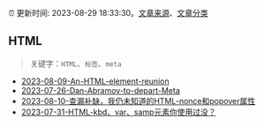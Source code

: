 :alarm_clock: 更新时间: 2023-08-29 18:33:30。[文章来源](/README.md)、[文章分类](/TAGS.md)

## HTML


> 关键字：`HTML`、`标签`、`meta`



- [2023-08-09-An-HTML-element-reunion](https://frontendfoc.us/issues/605) 
- [2023-07-26-Dan-Abramov-to-depart-Meta](https://react.statuscode.com/issues/349) 
- [2023-08-10-查漏补缺，我仍未知道的HTML-nonce和popover属性](https://www.zhangxinxu.com/wordpress/2023/08/html-attribute-nonce-translate/) 
- [2023-07-31-HTML-kbd、var、samp元素你使用过没？](https://www.zhangxinxu.com/wordpress/2023/07/html-samp-element/) 
